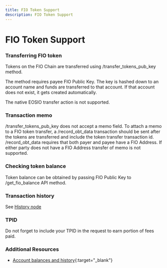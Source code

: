 ```yaml
---
title: FIO Token Support
description: FIO Token Support
---
```


# FIO Token Support

### Transferring FIO token

Tokens on the FIO Chain are transferred using /transfer_tokens_pub_key method.

The method requires payee FIO Public Key. The key is hashed down to an account name and funds are transferred to that account. If that account does not exist, it gets created automatically.

The native EOSIO transfer action is not supported.

### Transaction memo

/transfer_tokens_pub_key does not accept a memo field. To attach a memo to a FIO token transfer, a /record_obt_data transaction should be sent after the tokens are transferred and include the token transfer transaction id. /record_obt_data requires that both payer and payee have a FIO Address. If either party does not have a FIO Address transfer of memo is not supported.

### Checking token balance

Token balance can be obtained by passing FIO Public Key to /get_fio_balance API method.

### Transaction history

See [History node]({{site.baseurl}}/docs/chain/node-history)

### TPID

Do not forget to include your TPID in the request to earn portion of fees paid.

### Additional Resources

* [Account balances and history](https://gist.github.com/blockpane/a5a62539ceeae963ce3ed69a9dd53663){:target="_blank"}